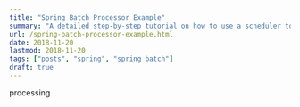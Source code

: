 ```yaml
---
title: "Spring Batch Processor Example"
summary: "A detailed step-by-step tutorial on how to use a scheduler to run Spring Batch jobs using Spring Boot and Maven."
url: /spring-batch-processor-example.html
date: 2018-11-20
lastmod: 2018-11-20
tags: ["posts", "spring", "spring batch"]
draft: true
---
```


processing
